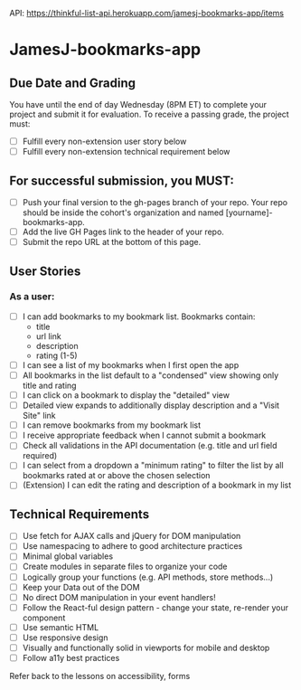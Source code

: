 API: https://thinkful-list-api.herokuapp.com/jamesj-bookmarks-app/items

# JamesJ-bookmarks-app

## Due Date and Grading
You have until the end of day Wednesday (8PM ET) to complete your project and submit it for evaluation. To receive a passing grade, the project must:

- [ ] Fulfill every non-extension user story below
- [ ] Fulfill every non-extension technical requirement below
## For successful submission, you MUST:

- [ ] Push your final version to the gh-pages branch of your repo. Your repo should be inside the cohort's organization and named [yourname]-bookmarks-app.
- [ ] Add the live GH Pages link to the header of your repo.
- [ ] Submit the repo URL at the bottom of this page.

## User Stories
### As a user:

- [ ] I can add bookmarks to my bookmark list. Bookmarks contain:
  - title
  - url link
  - description
  - rating (1-5)
- [ ] I can see a list of my bookmarks when I first open the app
- [ ] All bookmarks in the list default to a "condensed" view showing only title and rating
- [ ] I can click on a bookmark to display the "detailed" view
- [ ] Detailed view expands to additionally display description and a "Visit Site" link
- [ ] I can remove bookmarks from my bookmark list
- [ ] I receive appropriate feedback when I cannot submit a bookmark
- [ ] Check all validations in the API documentation (e.g. title and url field required)
- [ ] I can select from a dropdown a "minimum rating" to filter the list by all bookmarks rated at or above the chosen selection
- [ ] (Extension) I can edit the rating and description of a bookmark in my list

## Technical Requirements
- [ ] Use fetch for AJAX calls and jQuery for DOM manipulation
- [ ] Use namespacing to adhere to good architecture practices
- [ ] Minimal global variables
- [ ] Create modules in separate files to organize your code
- [ ] Logically group your functions (e.g. API methods, store methods...)
- [ ] Keep your Data out of the DOM
- [ ] No direct DOM manipulation in your event handlers!
- [ ] Follow the React-ful design pattern - change your state, re-render your component
- [ ] Use semantic HTML
- [ ] Use responsive design
- [ ] Visually and functionally solid in viewports for mobile and desktop
- [ ] Follow a11y best practices

Refer back to the lessons on accessibility, forms
